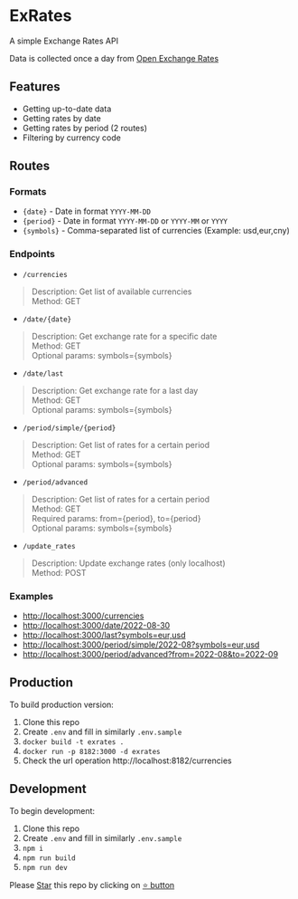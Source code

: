 # ExRates

A simple Exchange Rates API

Data is collected once a day from [Open Exchange Rates](https://openexchangerates.org/)

## Features

- Getting up-to-date data
- Getting rates by date
- Getting rates by period (2 routes)
- Filtering by currency code

## Routes

### Formats

- `{date}` - Date in format `YYYY-MM-DD`
- `{period}` - Date in format `YYYY-MM-DD` or `YYYY-MM` or `YYYY`
- `{symbols}` - Сomma-separated list of currencies (Example: usd,eur,cny)

### Endpoints

- `/currencies`
> Description: Get list of available currencies<br>
> Method: GET

- `/date/{date}`
> Description: Get exchange rate for a specific date<br>
> Method: GET<br>
> Optional params: symbols={symbols}

- `/date/last`
> Description: Get exchange rate for a last day<br>
> Method: GET<br>
> Optional params: symbols={symbols}

- `/period/simple/{period}`
> Description: Get list of rates for a certain period<br>
> Method: GET<br>
> Optional params: symbols={symbols}

- `/period/advanced`
> Description: Get list of rates for a certain period<br>
> Method: GET<br>
> Required params: from={period}, to={period}<br>
> Optional params: symbols={symbols}

- `/update_rates`
> Description: Update exchange rates (only localhost)<br>
> Method: POST

### Examples

- <http://localhost:3000/currencies>
- <http://localhost:3000/date/2022-08-30>
- <http://localhost:3000/last?symbols=eur,usd>
- <http://localhost:3000/period/simple/2022-08?symbols=eur,usd>
- <http://localhost:3000/period/advanced?from=2022-08&to=2022-09>

## Production

To build production version:

1. Clone this repo
2. Create `.env` and fill in similarly `.env.sample`
3. `docker build -t exrates .`
4. `docker run -p 8182:3000 -d exrates`
5. Check the url operation http://localhost:8182/currencies

## Development

To begin development:

1. Clone this repo
2. Create `.env` and fill in similarly `.env.sample`
3. `npm i`
4. `npm run build`
5. `npm run dev`

Please [Star](#) this repo by clicking on [⭐ button](#)
